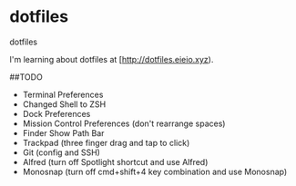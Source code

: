 # dotfiles
dotfiles

I'm learning about dotfiles at [http://dotfiles.eieio.xyz).

##TODO
- Terminal Preferences
- Changed Shell to ZSH
- Dock Preferences
- Mission Control Preferences (don't rearrange spaces)
- Finder Show Path Bar
- Trackpad (three finger drag and tap to click)
- Git (config and SSH)
- Alfred (turn off Spotlight shortcut and use Alfred)
- Monosnap (turn off cmd+shift+4 key combination and use Monosnap)